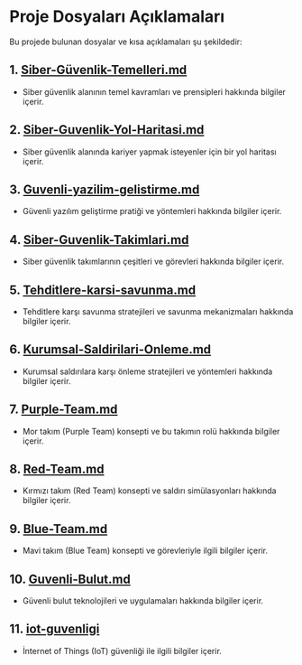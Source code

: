 # Proje Dosyaları Açıklamaları

Bu projede bulunan dosyalar ve kısa açıklamaları şu şekildedir:

## 1. [Siber-Güvenlik-Temelleri.md](Siber-Güvenlik-Temelleri.md)
   - Siber güvenlik alanının temel kavramları ve prensipleri hakkında bilgiler içerir.

## 2. [Siber-Guvenlik-Yol-Haritasi.md](Siber-Guvenlik-Yol-Haritasi.md)
   - Siber güvenlik alanında kariyer yapmak isteyenler için bir yol haritası içerir.

## 3. [Guvenli-yazilim-gelistirme.md](Guvenli-yazilim-gelistirme.md)
   - Güvenli yazılım geliştirme pratiği ve yöntemleri hakkında bilgiler içerir.

## 4. [Siber-Guvenlik-Takimlari.md](Siber-Guvenlik-Takimlari.md)
   - Siber güvenlik takımlarının çeşitleri ve görevleri hakkında bilgiler içerir.

## 5. [Tehditlere-karsi-savunma.md](Tehditlere-karsi-savunma.md)
   - Tehditlere karşı savunma stratejileri ve savunma mekanizmaları hakkında bilgiler içerir.

## 6. [Kurumsal-Saldirilari-Onleme.md](Kurumsal-Saldirilari-Onleme.md)
   - Kurumsal saldırılara karşı önleme stratejileri ve yöntemleri hakkında bilgiler içerir.

## 7. [Purple-Team.md](Purple-Team.md)
   - Mor takım (Purple Team) konsepti ve bu takımın rolü hakkında bilgiler içerir.

## 8. [Red-Team.md](Red-Team.md)
   - Kırmızı takım (Red Team) konsepti ve saldırı simülasyonları hakkında bilgiler içerir.

## 9. [Blue-Team.md](Blue-Team.md)
   - Mavi takım (Blue Team) konsepti ve görevleriyle ilgili bilgiler içerir.

## 10. [Guvenli-Bulut.md](Guvenli-Bulut.md)
   - Güvenli bulut teknolojileri ve uygulamaları hakkında bilgiler içerir.

## 11. [iot-guvenligi](iot-guvenligi)
   - İnternet of Things (IoT) güvenliği ile ilgili bilgiler içerir.

